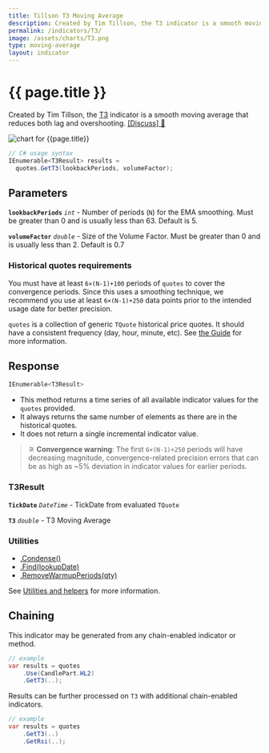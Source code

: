 ```yaml
---
title: Tillson T3 Moving Average
description: Created by Tim Tillson, the T3 indicator is a smooth moving average that reduces both lag and overshooting.
permalink: /indicators/T3/
image: /assets/charts/T3.png
type: moving-average
layout: indicator
---
```


# {{ page.title }}

Created by Tim Tillson, the [T3](https://www.forexfactory.com/attachment.php/845855?attachmentid=845855&d=1322724313) indicator is a smooth moving average that reduces both lag and overshooting.
[[Discuss] &#128172;]({{site.github.repository_url}}/discussions/332 "Community discussion about this indicator")

![chart for {{page.title}}]({{site.baseurl}}{{page.image}})

```csharp
// C# usage syntax
IEnumerable<T3Result> results =
  quotes.GetT3(lookbackPeriods, volumeFactor);
```

## Parameters

**`lookbackPeriods`** _`int`_ - Number of periods (`N`) for the EMA smoothing.  Must be greater than 0 and is usually less than 63.  Default is 5.

**`volumeFactor`** _`double`_ - Size of the Volume Factor.  Must be greater than 0 and is usually less than 2.  Default is 0.7

### Historical quotes requirements

You must have at least `6×(N-1)+100` periods of `quotes` to cover the convergence periods.  Since this uses a smoothing technique, we recommend you use at least `6×(N-1)+250` data points prior to the intended usage date for better precision.

`quotes` is a collection of generic `TQuote` historical price quotes.  It should have a consistent frequency (day, hour, minute, etc).  See [the Guide]({{site.baseurl}}/guide/#historical-quotes) for more information.

## Response

```csharp
IEnumerable<T3Result>
```

- This method returns a time series of all available indicator values for the `quotes` provided.
- It always returns the same number of elements as there are in the historical quotes.
- It does not return a single incremental indicator value.

>&#9886; **Convergence warning**: The first `6×(N-1)+250` periods will have decreasing magnitude, convergence-related precision errors that can be as high as ~5% deviation in indicator values for earlier periods.

### T3Result

**`TickDate`** _`DateTime`_ - TickDate from evaluated `TQuote`

**`T3`** _`double`_ - T3 Moving Average

### Utilities

- [.Condense()]({{site.baseurl}}/utilities#condense)
- [.Find(lookupDate)]({{site.baseurl}}/utilities#find-indicator-result-by-date)
- [.RemoveWarmupPeriods(qty)]({{site.baseurl}}/utilities#remove-warmup-periods)

See [Utilities and helpers]({{site.baseurl}}/utilities#utilities-for-indicator-results) for more information.

## Chaining

This indicator may be generated from any chain-enabled indicator or method.

```csharp
// example
var results = quotes
    .Use(CandlePart.HL2)
    .GetT3(..);
```

Results can be further processed on `T3` with additional chain-enabled indicators.

```csharp
// example
var results = quotes
    .GetT3(..)
    .GetRsi(..);
```
